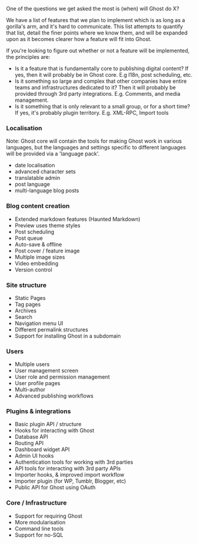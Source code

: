 One of the questions we get asked the most is (when) will Ghost do X?

We have a list of features that we plan to implement which is as long as a gorilla's arm, and it's hard to communicate. This list attempts to quantify that list, detail the finer points where we know them, and will be expanded upon as it becomes clearer how a feature will fit into Ghost. 

If you're looking to figure out whether or not a feature will be implemented, the principles are:

- Is it a feature that is fundamentally core to publishing digital content? If yes, then it will probably be in Ghost core. E.g I18n, post scheduling, etc.
- Is it something so large and complex that other companies have entire teams and infrastructures dedicated to it? Then it will probably be provided through 3rd party integrations. E.g. Comments, and media management.
- Is it something that is only relevant to a small group, or for a short time? If yes, it's probably plugin territory. E.g. XML-RPC, Import tools

### Localisation
Note: Ghost core will contain the tools for making Ghost work in various languages, but the languages and settings specific to different languages will be provided via a 'language pack'.
* date localisation
* advanced character sets
* translatable admin
* post language
* multi-language blog posts

### Blog content creation
* Extended markdown features (Haunted Markdown)
* Preview uses theme styles
* Post scheduling
* Post queue
* Auto-save & offline
* Post cover / feature image
* Multiple image sizes
* Video embedding
* Version control

### Site structure
* Static Pages
* Tag pages
* Archives
* Search
* Navigation menu UI
* Different permalink structures
* Support for installing Ghost in a subdomain

### Users
* Multiple users
* User management screen
* User role and permission management
* User profile pages
* Multi-author
* Advanced publishing workflows

### Plugins & integrations
- Basic plugin API / structure
- Hooks for interacting with Ghost
- Database API
- Routing API
- Dashboard widget API
- Admin UI hooks
- Authentication tools for working with 3rd parties
- API tools for interacting with 3rd party APIs
- Importer hooks, & improved import workflow
- Importer plugin (for WP, Tumblr, Blogger, etc)
- Public API for Ghost using OAuth


### Core / Infrastructure
- Support for requiring Ghost
- More modularisation
- Command line tools
- Support for no-SQL

